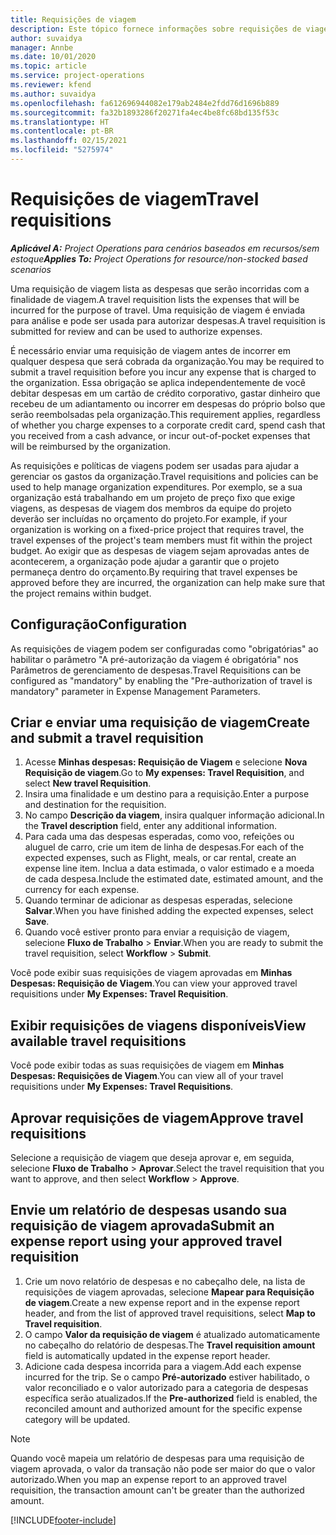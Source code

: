 ```yaml
---
title: Requisições de viagem
description: Este tópico fornece informações sobre requisições de viagem.
author: suvaidya
manager: Annbe
ms.date: 10/01/2020
ms.topic: article
ms.service: project-operations
ms.reviewer: kfend
ms.author: suvaidya
ms.openlocfilehash: fa612696944082e179ab2484e2fdd76d1696b889
ms.sourcegitcommit: fa32b1893286f20271fa4ec4be8fc68bd135f53c
ms.translationtype: HT
ms.contentlocale: pt-BR
ms.lasthandoff: 02/15/2021
ms.locfileid: "5275974"
---
```

# <a name="travel-requisitions"></a><span data-ttu-id="8da12-103">Requisições de viagem</span><span class="sxs-lookup"><span data-stu-id="8da12-103">Travel requisitions</span></span>

<span data-ttu-id="8da12-104">_**Aplicável A:** Project Operations para cenários baseados em recursos/sem estoque_</span><span class="sxs-lookup"><span data-stu-id="8da12-104">_**Applies To:** Project Operations for resource/non-stocked based scenarios_</span></span>

<span data-ttu-id="8da12-105">Uma requisição de viagem lista as despesas que serão incorridas com a finalidade de viagem.</span><span class="sxs-lookup"><span data-stu-id="8da12-105">A travel requisition lists the expenses that will be incurred for the purpose of travel.</span></span> <span data-ttu-id="8da12-106">Uma requisição de viagem é enviada para análise e pode ser usada para autorizar despesas.</span><span class="sxs-lookup"><span data-stu-id="8da12-106">A travel requisition is submitted for review and can be used to authorize expenses.</span></span>

<span data-ttu-id="8da12-107">É necessário enviar uma requisição de viagem antes de incorrer em qualquer despesa que será cobrada da organização.</span><span class="sxs-lookup"><span data-stu-id="8da12-107">You may be required to submit a travel requisition before you incur any expense that is charged to the organization.</span></span> <span data-ttu-id="8da12-108">Essa obrigação se aplica independentemente de você debitar despesas em um cartão de crédito corporativo, gastar dinheiro que recebeu de um adiantamento ou incorrer em despesas do próprio bolso que serão reembolsadas pela organização.</span><span class="sxs-lookup"><span data-stu-id="8da12-108">This requirement applies, regardless of whether you charge expenses to a corporate credit card, spend cash that you received from a cash advance, or incur out-of-pocket expenses that will be reimbursed by the organization.</span></span>

<span data-ttu-id="8da12-109">As requisições e políticas de viagens podem ser usadas para ajudar a gerenciar os gastos da organização.</span><span class="sxs-lookup"><span data-stu-id="8da12-109">Travel requisitions and policies can be used to help manage organization expenditures.</span></span> <span data-ttu-id="8da12-110">Por exemplo, se a sua organização está trabalhando em um projeto de preço fixo que exige viagens, as despesas de viagem dos membros da equipe do projeto deverão ser incluídas no orçamento do projeto.</span><span class="sxs-lookup"><span data-stu-id="8da12-110">For example, if your organization is working on a fixed-price project that requires travel, the travel expenses of the project's team members must fit within the project budget.</span></span> <span data-ttu-id="8da12-111">Ao exigir que as despesas de viagem sejam aprovadas antes de acontecerem, a organização pode ajudar a garantir que o projeto permaneça dentro do orçamento.</span><span class="sxs-lookup"><span data-stu-id="8da12-111">By requiring that travel expenses be approved before they are incurred, the organization can help make sure that the project remains within budget.</span></span>

## <a name="configuration"></a><span data-ttu-id="8da12-112">Configuração</span><span class="sxs-lookup"><span data-stu-id="8da12-112">Configuration</span></span> 

<span data-ttu-id="8da12-113">As requisições de viagem podem ser configuradas como "obrigatórias" ao habilitar o parâmetro "A pré-autorização da viagem é obrigatória" nos Parâmetros de gerenciamento de despesas.</span><span class="sxs-lookup"><span data-stu-id="8da12-113">Travel Requisitions can be configured as "mandatory" by enabling the "Pre-authorization of travel is mandatory" parameter in Expense Management Parameters.</span></span> 

## <a name="create-and-submit-a-travel-requisition"></a><span data-ttu-id="8da12-114">Criar e enviar uma requisição de viagem</span><span class="sxs-lookup"><span data-stu-id="8da12-114">Create and submit a travel requisition</span></span>

1. <span data-ttu-id="8da12-115">Acesse **Minhas despesas: Requisição de Viagem** e selecione **Nova Requisição de viagem**.</span><span class="sxs-lookup"><span data-stu-id="8da12-115">Go to **My expenses: Travel Requisition**, and select **New travel Requisition**.</span></span>
2. <span data-ttu-id="8da12-116">Insira uma finalidade e um destino para a requisição.</span><span class="sxs-lookup"><span data-stu-id="8da12-116">Enter a purpose and destination for the requisition.</span></span>
3. <span data-ttu-id="8da12-117">No campo **Descrição da viagem**, insira qualquer informação adicional.</span><span class="sxs-lookup"><span data-stu-id="8da12-117">In the  **Travel description** field, enter any additional information.</span></span> 
4. <span data-ttu-id="8da12-118">Para cada uma das despesas esperadas, como voo, refeições ou aluguel de carro, crie um item de linha de despesas.</span><span class="sxs-lookup"><span data-stu-id="8da12-118">For each of the expected expenses, such as Flight, meals, or car rental, create an expense line item.</span></span> <span data-ttu-id="8da12-119">Inclua a data estimada, o valor estimado e a moeda de cada despesa.</span><span class="sxs-lookup"><span data-stu-id="8da12-119">Include the estimated date, estimated amount, and the currency for each expense.</span></span> 
5. <span data-ttu-id="8da12-120">Quando terminar de adicionar as despesas esperadas, selecione **Salvar**.</span><span class="sxs-lookup"><span data-stu-id="8da12-120">When you have finished adding the expected expenses, select **Save**.</span></span>
6. <span data-ttu-id="8da12-121">Quando você estiver pronto para enviar a requisição de viagem, selecione **Fluxo de Trabalho** > **Enviar**.</span><span class="sxs-lookup"><span data-stu-id="8da12-121">When you are ready to submit the travel requisition, select **Workflow** > **Submit**.</span></span>

<span data-ttu-id="8da12-122">Você pode exibir suas requisições de viagem aprovadas em **Minhas Despesas: Requisição de Viagem**.</span><span class="sxs-lookup"><span data-stu-id="8da12-122">You can view your approved travel requisitions under **My Expenses: Travel Requisition**.</span></span> 

## <a name="view-available-travel-requisitions"></a><span data-ttu-id="8da12-123">Exibir requisições de viagens disponíveis</span><span class="sxs-lookup"><span data-stu-id="8da12-123">View available travel requisitions</span></span>

<span data-ttu-id="8da12-124">Você pode exibir todas as suas requisições de viagem em **Minhas Despesas: Requisições de Viagem**.</span><span class="sxs-lookup"><span data-stu-id="8da12-124">You can view all of your travel requisitions under **My Expenses: Travel Requisitions**.</span></span>

## <a name="approve-travel-requisitions"></a><span data-ttu-id="8da12-125">Aprovar requisições de viagem</span><span class="sxs-lookup"><span data-stu-id="8da12-125">Approve travel requisitions</span></span>

<span data-ttu-id="8da12-126">Selecione a requisição de viagem que deseja aprovar e, em seguida, selecione **Fluxo de Trabalho** > **Aprovar**.</span><span class="sxs-lookup"><span data-stu-id="8da12-126">Select the travel requisition that you want to approve, and then select **Workflow** > **Approve**.</span></span>  

## <a name="submit-an-expense-report-using-your-approved-travel-requisition"></a><span data-ttu-id="8da12-127">Envie um relatório de despesas usando sua requisição de viagem aprovada</span><span class="sxs-lookup"><span data-stu-id="8da12-127">Submit an expense report using your approved travel requisition</span></span>

1. <span data-ttu-id="8da12-128">Crie um novo relatório de despesas e no cabeçalho dele, na lista de requisições de viagem aprovadas, selecione **Mapear para Requisição de viagem**.</span><span class="sxs-lookup"><span data-stu-id="8da12-128">Create a new expense report and in the expense report header, and from the list of approved travel requisitions, select **Map to Travel requisition**.</span></span>
2. <span data-ttu-id="8da12-129">O campo **Valor da requisição de viagem** é atualizado automaticamente no cabeçalho do relatório de despesas.</span><span class="sxs-lookup"><span data-stu-id="8da12-129">The **Travel requisition amount** field is automatically updated in the expense report header.</span></span>
3. <span data-ttu-id="8da12-130">Adicione cada despesa incorrida para a viagem.</span><span class="sxs-lookup"><span data-stu-id="8da12-130">Add each expense incurred for the trip.</span></span> <span data-ttu-id="8da12-131">Se o campo **Pré-autorizado** estiver habilitado, o valor reconciliado e o valor autorizado para a categoria de despesas específica serão atualizados.</span><span class="sxs-lookup"><span data-stu-id="8da12-131">If the **Pre-authorized** field is enabled, the reconciled amount and authorized amount for the specific expense category will be updated.</span></span>

> [!NOTE]
> <span data-ttu-id="8da12-132">Quando você mapeia um relatório de despesas para uma requisição de viagem aprovada, o valor da transação não pode ser maior do que o valor autorizado.</span><span class="sxs-lookup"><span data-stu-id="8da12-132">When you map an expense report to an approved travel requisition, the transaction amount can't be greater than the authorized amount.</span></span> 


[!INCLUDE[footer-include](../includes/footer-banner.md)]